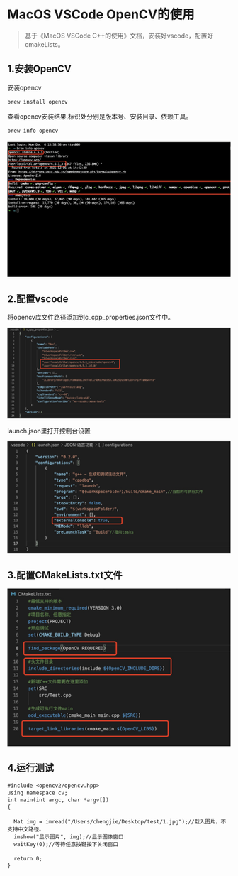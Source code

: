 # MacOS VSCode OpenCV的使用

> 基于《MacOS VSCode C++的使用》文档，安装好vscode，配置好cmakeLists。

## 1.安装OpenCV

安装opencv

~~~java
brew install opencv
~~~

查看opencv安装结果,标识处分别是版本号、安装目录、依赖工具。

~~~java
brew info opencv
~~~

![image-20211206161029873](../img/image-20211206161029873.png)



## 2.配置vscode

将opencv库文件路径添加到c_cpp_properties.json文件中。

![image-20211206161444831](../img/image-20211206161444831.png)

launch.json里打开控制台设置

![image-20211206162003176](../img/image-20211206162003176.png)

## 3.配置CMakeLists.txt文件

![image-20211206161629049](../img/image-20211206161629049.png)



## 4.运行测试

~~~ja
#include <opencv2/opencv.hpp>
using namespace cv;
int main(int argc, char *argv[])
{

  Mat img = imread("/Users/chengjie/Desktop/test/1.jpg");//载入图片，不支持中文路径。
  imshow("显示图片", img);//显示图像窗口
  waitKey(0);//等待任意按键按下关闭窗口

  return 0;
}
~~~

